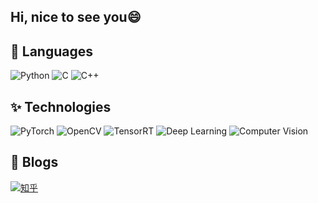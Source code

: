 ## Hi, nice to see you😄
<!--[![Anurag's GitHub stats](https://github-readme-stats.vercel.app/api?username=SintonZZ)](https://github.com/anuraghazra/github-readme-stats)-->

## 🌱 Languages 
![Python](https://img.shields.io/badge/-Python-3776AB?logo=python&logoColor=white) ![C](https://img.shields.io/badge/-C-A8B9CC?logo=c&logoColor=white) ![C++](https://img.shields.io/badge/-C%2B%2B-00599C?logo=c%2B%2B&logoColor=white)

## ✨ Technologies 
![PyTorch](https://img.shields.io/badge/-PyTorch-EE4C2C?logo=pytorch&logoColor=white) ![OpenCV](https://img.shields.io/badge/-OpenCV-5C3EE8?logo=opencv&logoColor=white) ![TensorRT](https://img.shields.io/badge/-TensorRT-76B900?style=flat&logoColor=white) ![Deep Learning](https://img.shields.io/badge/-Deep%20Learning-0078D4?style=flat&logoColor=white) ![Computer Vision](https://img.shields.io/badge/-Computer%20Vision-2E8B57?style=flat&logoColor=white)

## 💬 Blogs
[![知乎](https://img.shields.io/badge/ZhiHu-知乎-0084FF?style=flat)](https://www.zhihu.com/people/you-shi-hou-zz)


<!--
**SintonZZ/SintonZZ** is a ✨ _special_ ✨ repository because its `README.md` (this file) appears on your GitHub profile.

Here are some ideas to get you started:p

- 🔭 I’m currently working on ...
- 🌱 I’m currently learning ...
- 👯 I’m looking to collaborate on ...
- 🤔 I’m looking for help with ...
- 💬 Ask me about ...
- 📫 How to reach me: ...
- 😄 Pronouns: ...
- ⚡ Fun fact: ...
-->
